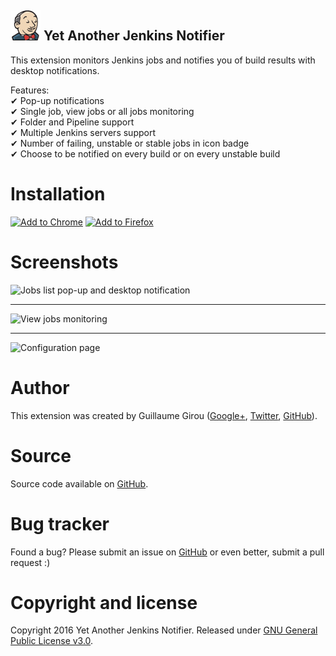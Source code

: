  ![Jenkins Logo](src/img/icon48.png) Yet Another Jenkins Notifier
------------------

This extension monitors Jenkins jobs and notifies you of build results with desktop notifications.

Features:  
✔ Pop-up notifications  
✔ Single job, view jobs or all jobs monitoring  
✔ Folder and Pipeline support  
✔ Multiple Jenkins servers support  
✔ Number of failing, unstable or stable jobs in icon badge  
✔ Choose to be notified on every build or on every unstable build

# Installation
[![Add to Chrome](https://developer.chrome.com/webstore/images/ChromeWebStore_Badge_v2_340x96.png)](https://chrome.google.com/webstore/detail/yet-another-jenkins-notif/cimdjdaglanfkpfpoemjkfkmjgkmahpg)
[![Add to Firefox](screenshots/firefox.png)](https://addons.mozilla.org/en-US/firefox/addon/yet-another-jenkins-notifier/)

# Screenshots

![Jobs list pop-up and desktop notification](screenshots/1280x800.png)
_____________
![View jobs monitoring](screenshots/1280x800-view.png)
_____________
![Configuration page](screenshots/options.png)

# Author

This extension was created by Guillaume Girou ([Google+](https://plus.google.com/+GuillaumeGirou), [Twitter](https://twitter.com/GirouGuillaume), [GitHub](https://github.com/ggirou)).

# Source

Source code available on [GitHub](https://github.com/ggirou/yet-another-jenkins-notifier).

# Bug tracker

Found a bug? Please submit an issue on [GitHub](https://github.com/ggirou/yet-another-jenkins-notifier/issues/new) or even better, submit a pull request :)

# Copyright and license

Copyright 2016 Yet Another Jenkins Notifier.
Released under [GNU General Public License v3.0](https://github.com/ggirou/yet-another-jenkins-notifier/blob/master/LICENSE).
